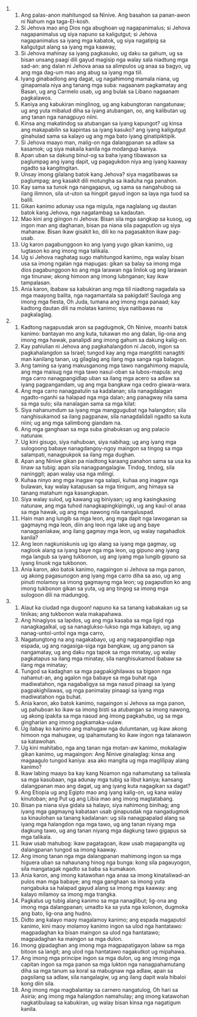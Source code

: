 <ol>
  <li>
    <ol>
      <li>Ang palas-anon mahitungod sa Ninive. Ang basahon sa panan-awon ni Nahum nga taga-El-kosh.</li>
      <li>Si Jehova mao ang Dios nga abughoan ug nagapanimalus; si Jehova nagapanimalus ug siya napuno sa kaligutgut; si Jehova nagapanimalus sa iyang mga kabatok, ug siya nagatipig sa kaligutgut alang sa iyang mga kaaway,</li>
      <li>Si Jehova mahinay sa iyang pagkasuko, ug daku sa gahum, ug sa bisan unsang paagi dili gayud magisip nga walay sala niadtung mga sad-an: ang dalan ni Jehova anaa sa alimpulos ug anaa sa bagyo, ug ang mga dag-um mao ang abug sa iyang mga tiil.</li>
      <li>Iyang ginabadlong ang dagat, ug nagahimong mamala niana, ug ginapamala niya ang tanang mga suba: nagaanam pagkamatay ang Basan, ug ang Carmelo usab, ug ang bulak sa Libano nagaanam pagkalawos.</li>
      <li>Kaniya ang kabukiran minglinog, ug ang kabungtoran nangatunaw; ug ang yuta mibalud diha sa iyang atubangan, oo, ang kalibutan ug ang tanan nga nanagpuyo niini.</li>
      <li>Kinsa ang makatindog sa atubangan sa iyang kapungot? ug kinsa ang makapabilin sa kapintas sa iyang kasuko? ang iyang kaligutgut ginahulad sama sa kalayo ug ang mga bato iyang ginatipiktipik.</li>
      <li>Si Jehova maayo man, malig-on nga dalangpanan sa adlaw sa kasamok; ug siya makaila kanila nga modangup kaniya.</li>
      <li>Apan uban sa dakung binul-og sa baha iyang tibawason sa paglumpag ang iyang dapit, ug pagagukdon niya ang iyang kaaway ngadto sa kangitngitan.</li>
      <li>Unsay imong gilalang batok kang Jehova? siya magatibawas sa paglumpag; ang kasakit dili motungha sa ikaduha nga panahon.</li>
      <li>Kay sama sa tunok nga nangagapus, ug sama sa nangahubog sa ilang ilimnon, sila ut-uton sa hingpit gayud ingon sa laya nga tuod sa balili.</li>
      <li>Gikan kanimo adunay usa nga migula, nga naglalang ug dautan batok kang Jehova, nga nagatambag sa kadautan.</li>
      <li>Mao kini ang giingon ni Jehova: Bisan sila mga sangkap sa kusog, ug ingon man ang daghanan, bisan pa niana sila pagaputlon ug siya mahanaw. Bisan ikaw gisakit ko, dili ko na pagasakiton ikaw pag-usab.</li>
      <li>Ug karon pagabunggoon ko ang iyang yugo gikan kanimo, ug lugtason ko ang imong mga talikala.</li>
      <li>Ug si Jehova naghatag sugo mahitungod kanimo, nga walay bisan usa sa imong ngalan nga mapugas: gikan sa balay sa imong mga dios pagabunggoon ko ang mga larawan nga linilok ug ang larawan nga tinunaw; akong himoon ang imong lubnganan; kay ikaw tampalasan.</li>
      <li>Ania karon, ibabaw sa kabukiran ang mga tiil niadtong nagadala sa mga maayong balita, nga nagamantala sa pakigdait! Sauloga ang imong mga fiesta, Oh Juda, tumana ang imong mga panaad; kay kadtong dautan dili na molatas kanimo; siya natibawas na pagkalaglag.</li>
    </ol>
  </li>
  <li>
    <ol>
      <li>Kadtong nagapusdak aron sa pagdugmok, Oh Ninive, moanhi batok kanimo: bantayan mo ang kuta, tukawan mo ang dalan, lig-ona ang imong mga hawak, panalipdi ang imong gahum sa dakung kalig-on.</li>
      <li>Kay pahiulian ni Jehova ang pagkahalangdon ni Jacob, ingon sa pagkahalangdon sa Israel; tungod kay ang mga mangtititi nanagtiti man kanilang tanan, ug gilaglag ang ilang mga sanga nga balagon.</li>
      <li>Ang taming sa iyang makusganong mga tawo nangahimong mapula, ang mga maisug nga mga tawo nasul-oban sa lubos-mapula: ang mga carro nanagpangidlap uban sa ilang mga acero sa adlaw sa iyang pagpangandam, ug ang mga bangkaw nga cedro giwara-wara.</li>
      <li>Ang mga carro nanagpatulin sa kadalanan; sila nanagdalagan ngadto-nganhi sa halapad nga mga dalan; ang panagway nila sama sa mga sulo; sila nanalagan sama sa mga kilat:</li>
      <li>Siya nahanumdum sa iyang mga manggugubat nga halangdon; sila nanghisukamod sa ilang pagpanaw, sila nanagdalidali ngadto sa kuta niini; ug ang mga salimbong giandam na.</li>
      <li>Ang mga ganghaan sa mga suba ginabuksan ug ang palacio natunaw.</li>
      <li>Ug kini gisugo, siya nahuboan, siya nabihag; ug ang iyang mga sulogoong babaye nanagdangoy-ngoy maingon sa tingog sa mga salampati, nanagpukpok sa ilang mga dughan.</li>
      <li>Apan ang Ninive gikan pa niadtong karaang panahon sama sa usa ka linaw sa tubig: apan sila nanagpangalagiw. Tindog, tindog, sila naninggit; apan walay usa nga milingi.</li>
      <li>Kuhaa ninyo ang mga inagaw nga salapi, kuhaa ang inagaw nga bulawan, kay walay katapusan sa mga tinigum, ang himaya sa tanang matahum nga kasangkapan.</li>
      <li>Siya walay sulod, ug kawang ug biniyaan; ug ang kasingkasing natunaw, ang mga tuhod nanagkapingkipingki, ug ang kaul-ol anaa sa mga hawak, ug ang mga nawong nila nangaluspad.</li>
      <li>Hain man ang lungib sa mga leon, ang mga dapit nga lawoganan sa gagmayng mga leon, diin ang leon nga lake ug ang baye nanagpanlakaw, ang ilang gagmay mga leon, ug walay nagahadlok kanila?</li>
      <li>Ang leon nagkuniskunis ug igo alang sa iyang mga gagmay, ug naglook alang sa iyang baye nga mga leon, ug gipuno ang iyang mga langub sa iyang tukbonon, ug ang iyang mga lungib gipuno sa iyang linuok nga tukbonon.</li>
      <li>Ania karon, ako batok kanimo, nagaingon si Jehova sa mga panon, ug akong pagasunogon ang iyang mga carro diha sa aso, ug ang pinuti molamoy sa imong gagmayng mga leon; ug pagaputlon ko ang imong tukbonon gikan sa yuta, ug ang tingog sa imong mga sulogoon dili na madungog.</li>
    </ol>
  </li>
  <li>
    <ol>
      <li>Alaut ka ciudad nga dugoon! napuno ka sa tanang kabakakan ug sa tinikas; ang tukbonon wala makapahawa.</li>
      <li>Ang hinagiyos sa lapdos, ug ang mga kasaba sa mga ligid nga nanagkagalkal, ug sa nanaglukso-lukso nga mga kabayo, ug ang nanag-untol-untol nga mga carro,</li>
      <li>Nagatungtong na ang nagakabayo, ug ang nagapangidlap nga espada, ug ang nagasiga-siga nga bangkaw, ug ang panon sa nangamatay, ug ang daku nga tapok sa mga minatay, ug walay pagkatapus sa ilang mga minatay, sila nanghisukamod ibabaw sa ilang mga minatay;</li>
      <li>Tungod sa kadaghan sa mga pagpakighilawas sa bigaon nga nahamut-an, ang agalon nga babaye sa mga buhat nga madiwatahon, nga nagabaligya sa mga nasud pinaagi sa iyang pagpakighilawas, ug mga panimalay pinaagi sa iyang mga madiwatahon nga buhat.</li>
      <li>Ania karon, ako batok kanimo, nagaingon si Jehova sa mga panon, ug pahuboan ko ikaw sa imong bisti sa atubangan sa imong nawong, ug akong ipakita sa mga nasud ang imong pagkahubo, ug sa mga gingharian ang imong pagkamaka-uulaw.</li>
      <li>Ug ilabay ko kanimo ang mahugaw nga dulumtanan, ug ikaw akong himoon nga mahugaw, ug ipahamutang ko ikaw ingon nga talanawon sa katawohan.</li>
      <li>Ug kini mahitabo, nga ang tanan nga motan-aw kanimo, mokalagiw gikan kanimo, ug magaingon: Ang Ninive ginalaglag: kinsa ang magaagulo tungod kaniya: asa ako mangita ug mga maglilipay alang kanimo?</li>
      <li>Ikaw labing maayo ba kay kang Noamon nga nahamutang sa taliwala sa mga kasubaan, nga adunay mga tubig sa libut kaniya; kansang dalangpanan mao ang dagat, ug ang iyang kuta nagagikan sa dagat?</li>
      <li>Ang Etiopia ug ang Egipto mao ang iyang kalig-on, ug kana walay kinutoban; ang Put ug ang Libia mao ang imong magtatabang.</li>
      <li>Bisan pa niana siya gidala sa halayo, siya nahimong binihag; ang iyang mga gagmayng kabataan usab ginapusdak nga nangadugmok sa kinaulohan sa tanang kadalanan: ug sila nanagpapalad alang sa iyang mga halangdon nga mga tawo, ug ang tanan niyang mga dagkung tawo, ug ang tanan niyang mga dagkung tawo gigapus sa mga talikala.</li>
      <li>Ikaw usab mahubog: ikaw pagatagoan, ikaw usab magapangita ug dalangpanan tungod sa imong kaaway.</li>
      <li>Ang imong tanan nga mga dalangpanan mahimong ingon sa mga higuera uban sa nahaunang hinog nga bunga: kong sila pagauyogon, sila mangatagak ngadto sa baba sa kumakaon.</li>
      <li>Ania karon, ang imong katawohan nga anaa sa imong kinataliwad-an pulos man mga babaye; ang mga ganghaan sa imong yuta nangabuka sa halapad gayud alang sa imong mga kaaway: ang kalayo milamoy sa imong mga trangka.</li>
      <li>Pagkalus ug tubig alang kanimo sa mga nanaglibut; lig-ona ang imong mga dalangpanan; umadto ka sa yuta nga kolonon, dugmoka ang bato, lig-ona ang hudno.</li>
      <li>Didto ang kalayo maoy magalamoy kanimo; ang espada magaputol kanimo, kini maoy molamoy kanimo ingon sa ulod nga hantatawo: magpadaghan ka bisan maingon sa ulod nga hantatawo; magpadaghan ka maingon sa mga dulon.</li>
      <li>Imong gipadaghan ang imong mga magpapatigayon labaw sa mga bitoon sa langit; ang ulod nga hantatawo nagakutkot ug mipahawa.</li>
      <li>Ang imong mga principe ingon sa mga dulon, ug ang imong mga capitan ingon sa mga panon sa mga lukton nga nanagpahamutang diha sa mga tanum sa koral sa mabugnaw nga adlaw, apan sa pagsilang sa adlaw, sila nangalagiw, ug ang ilang dapit wala hibaloi kong diin sila.</li>
      <li>Ang imong mga magbalantay sa carnero nangatulog, Oh hari sa Asiria; ang imong mga halangdon namahulay; ang imong katawohan nagkatibulaag sa kabukiran, ug walay bisan kinsa nga nagatigum kanila.</li>
    </ol>
  </li>
</ol>